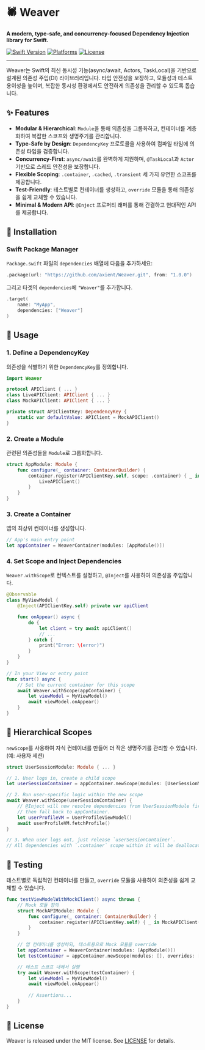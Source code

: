 # 🕷️ Weaver

**A modern, type-safe, and concurrency-focused Dependency Injection library for Swift.**

[![Swift Version](https://img.shields.io/badge/Swift-5.7%2B-orange.svg)](https://swift.org)
[![Platforms](https://img.shields.io/badge/Platforms-iOS%20%7C%20macOS%20%7C%20watchOS%20%7C%20tvOS%20%7C%20Linux-lightgrey.svg)](https://swift.org)
[![License](https://img.shields.io/badge/License-MIT-blue.svg)](https://opensource.org/licenses/MIT)

---

Weaver는 Swift의 최신 동시성 기능(async/await, Actors, TaskLocal)을 기반으로 설계된 의존성 주입(DI) 라이브러리입니다. 타입 안전성을 보장하고, 모듈성과 테스트 용이성을 높이며, 복잡한 동시성 환경에서도 안전하게 의존성을 관리할 수 있도록 돕습니다.

## ✨ Features

- **Modular & Hierarchical**: `Module`을 통해 의존성을 그룹화하고, 컨테이너를 계층화하여 복잡한 스코프와 생명주기를 관리합니다.
- **Type-Safe by Design**: `DependencyKey` 프로토콜을 사용하여 컴파일 타임에 의존성 타입을 검증합니다.
- **Concurrency-First**: `async/await`를 완벽하게 지원하며, `@TaskLocal`과 `Actor` 기반으로 스레드 안전성을 보장합니다.
- **Flexible Scoping**: `.container`, `.cached`, `.transient` 세 가지 유연한 스코프를 제공합니다.
- **Test-Friendly**: 테스트별로 컨테이너를 생성하고, `override` 모듈을 통해 의존성을 쉽게 교체할 수 있습니다.
- **Minimal & Modern API**: `@Inject` 프로퍼티 래퍼를 통해 간결하고 현대적인 API를 제공합니다.

## 🚀 Installation

### Swift Package Manager

`Package.swift` 파일의 `dependencies` 배열에 다음을 추가하세요:

```swift
.package(url: "https://github.com/axient/Weaver.git", from: "1.0.0")
```

그리고 타겟의 `dependencies`에 `"Weaver"`를 추가합니다.

```swift
.target(
    name: "MyApp",
    dependencies: ["Weaver"]
)
```

## 📖 Usage

### 1. Define a DependencyKey

의존성을 식별하기 위한 `DependencyKey`를 정의합니다.

```swift
import Weaver

protocol APIClient { ... }
class LiveAPIClient: APIClient { ... }
class MockAPIClient: APIClient { ... }

private struct APIClientKey: DependencyKey {
    static var defaultValue: APIClient = MockAPIClient()
}
```

### 2. Create a Module

관련된 의존성들을 `Module`로 그룹화합니다.

```swift
struct AppModule: Module {
    func configure(_ container: ContainerBuilder) {
        container.register(APIClientKey.self, scope: .container) { _ in
            LiveAPIClient()
        }
    }
}
```

### 3. Create a Container

앱의 최상위 컨테이너를 생성합니다.

```swift
// App's main entry point
let appContainer = WeaverContainer(modules: [AppModule()])
```

### 4. Set Scope and Inject Dependencies

`Weaver.withScope`로 컨텍스트를 설정하고, `@Inject`를 사용하여 의존성을 주입합니다.

```swift
@Observable
class MyViewModel {
    @Inject(APIClientKey.self) private var apiClient

    func onAppear() async {
        do {
            let client = try await apiClient()
            // ...
        } catch {
            print("Error: \(error)")
        }
    }
}

// In your View or entry point
func start() async {
    // Set the current container for this scope
    await Weaver.withScope(appContainer) {
        let viewModel = MyViewModel()
        await viewModel.onAppear()
    }
}
```

## 🌳 Hierarchical Scopes

`newScope`를 사용하여 자식 컨테이너를 만들어 더 작은 생명주기를 관리할 수 있습니다. (예: 사용자 세션)

```swift
struct UserSessionModule: Module { ... }

// 1. User logs in, create a child scope
let userSessionContainer = appContainer.newScope(modules: [UserSessionModule()])

// 2. Run user-specific logic within the new scope
await Weaver.withScope(userSessionContainer) {
    // @Inject will now resolve dependencies from UserSessionModule first,
    // then fall back to appContainer.
    let userProfileVM = UserProfileViewModel()
    await userProfileVM.fetchProfile()
}

// 3. When user logs out, just release `userSessionContainer`.
// All dependencies with `.container` scope within it will be deallocated.
```

## 🧪 Testing

테스트별로 독립적인 컨테이너를 만들고, `override` 모듈을 사용하여 의존성을 쉽게 교체할 수 있습니다.

```swift
func testViewModelWithMockClient() async throws {
    // Mock 모듈 정의
    struct MockAPIModule: Module {
        func configure(_ container: ContainerBuilder) {
            container.register(APIClientKey.self) { _ in MockAPIClient() }
        }
    }

    // 앱 컨테이너를 생성하되, 테스트용으로 Mock 모듈을 override
    let appContainer = WeaverContainer(modules: [AppModule()])
    let testContainer = appContainer.newScope(modules: [], overrides: [MockAPIModule()])

    // 테스트 스코프 내에서 실행
    try await Weaver.withScope(testContainer) {
        let viewModel = MyViewModel()
        await viewModel.onAppear()
        
        // Assertions...
    }
}
```

## 📄 License

Weaver is released under the MIT license. See [LICENSE](LICENSE) for details.